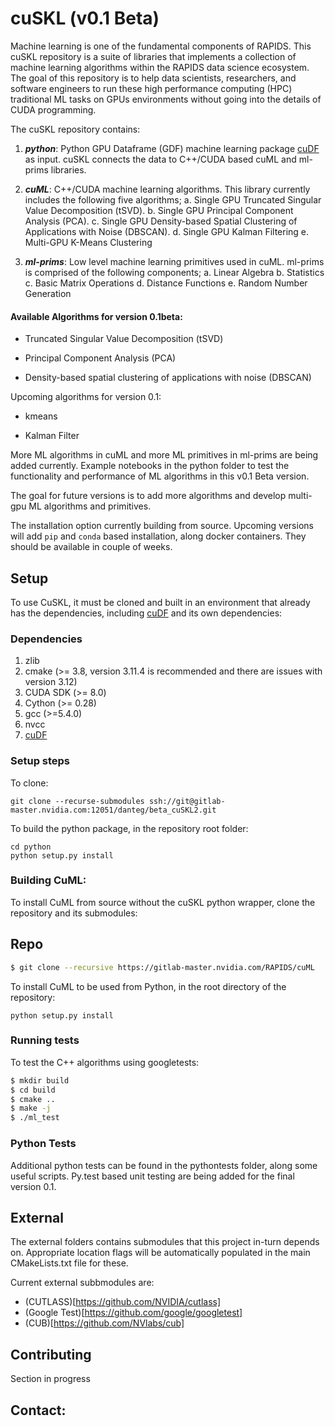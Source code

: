 # cuSKL (v0.1 Beta)

Machine learning is one of the fundamental components of RAPIDS. This cuSKL repository is a suite of libraries that implements a collection of machine learning algorithms within the RAPIDS data science ecosystem. The goal of this repository is to help data scientists, researchers, and software engineers to run these high performance computing (HPC) traditional ML tasks on  GPUs environments without going into the details of CUDA programming.

The cuSKL repository contains:

1. ***python***: Python GPU Dataframe (GDF) machine learning package [cuDF](https://github.com/gpuopenanalytics/pygdf) as input. cuSKL connects the data to C++/CUDA based cuML and ml-prims libraries.

2. ***cuML***: C++/CUDA machine learning algorithms. This library currently includes the following five algorithms;
   a. Single GPU Truncated Singular Value Decomposition (tSVD).
   b. Single GPU Principal Component Analysis (PCA).
   c. Single GPU Density-based Spatial Clustering of Applications with Noise (DBSCAN).
   d. Single GPU Kalman Filtering
   e. Multi-GPU K-Means Clustering

3. ***ml-prims***: Low level machine learning primitives used in cuML. ml-prims is comprised of the following components;
   a. Linear Algebra
   b. Statistics
   c. Basic Matrix Operations
   d. Distance Functions
   e. Random Number Generation

#### Available Algorithms for version 0.1beta:

- Truncated Singular Value Decomposition (tSVD)

- Principal Component Analysis (PCA)

- Density-based spatial clustering of applications with noise (DBSCAN)

Upcoming algorithms for version 0.1:

- kmeans

- Kalman Filter

More ML algorithms in cuML and more ML primitives in ml-prims are being added currently. Example notebooks in the python folder to test the functionality and performance of ML algorithms in this v0.1 Beta version.

The goal for future versions is to add more algorithms and develop multi-gpu ML algorithms and primitives.

The installation option currently building from source. Upcoming versions will add `pip` and `conda` based installation, along docker containers. They should be available in couple of weeks.




## Setup

To use CuSKL, it must be cloned and built in an environment that already has the dependencies, including [cuDF](https://github.com/gpuopenanalytics/pygdf) and its own dependencies:

### Dependencies

1. zlib
2. cmake (>= 3.8, version 3.11.4 is recommended and there are issues with version 3.12)
3. CUDA SDK (>= 8.0)
4. Cython (>= 0.28)
5. gcc (>=5.4.0)
6. nvcc
7. [cuDF](https://github.com/gpuopenanalytics/pygdf)

### Setup steps

To clone:

```
git clone --recurse-submodules ssh://git@gitlab-master.nvidia.com:12051/danteg/beta_cuSKL2.git
```

To build the python package, in the repository root folder:

```
cd python
python setup.py install
```

### Building CuML:

To install CuML from source without the cuSKL python wrapper, clone the repository and its submodules:

## Repo
```bash
$ git clone --recursive https://gitlab-master.nvidia.com/RAPIDS/cuML
```

To install CuML to be used from Python, in the root directory of the repository:

```
python setup.py install
```

### Running tests

To test the C++ algorithms using googletests:

```bash
$ mkdir build
$ cd build
$ cmake ..
$ make -j
$ ./ml_test
```

### Python Tests

Additional python tests can be found in the pythontests folder, along some useful scripts. Py.test based unit testing are being added for the final version 0.1.

## External

The external folders contains submodules that this project in-turn depends on. Appropriate location flags
will be automatically populated in the main CMakeLists.txt file for these.

Current external subbmodules are:

- (CUTLASS)[https://github.com/NVIDIA/cutlass]
- (Google Test)[https://github.com/google/googletest]
- (CUB)[https://github.com/NVlabs/cub]




## Contributing

Section in progress


## Contact:


